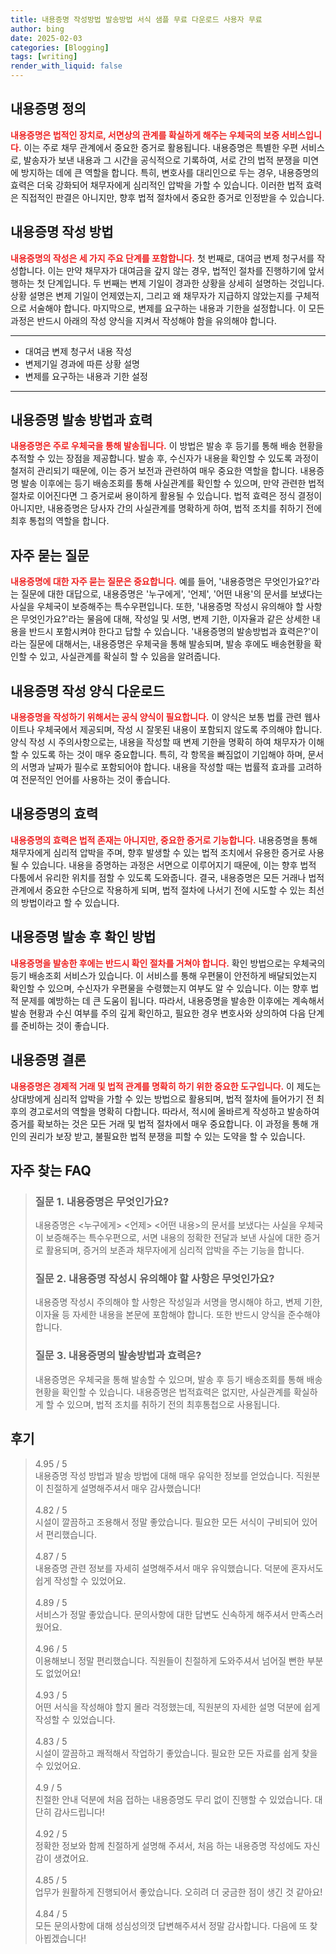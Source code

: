 ```yaml
---
title: 내용증명 작성방법 발송방법 서식 샘플 무료 다운로드 사용자 무료
author: bing
date: 2025-02-03
categories: [Blogging]
tags: [writing]
render_with_liquid: false
---
```



<h2 id='내용증명-정의'>내용증명 정의</h2>

<p><b><span style="color: #ee2323;">내용증명은 법적인 장치로, 서면상의 관계를 확실하게 해주는 우체국의 보증 서비스입니다.</span></b> 이는 주로 채무 관계에서 중요한 증거로 활용됩니다. 내용증명은 특별한 우편 서비스로, 발송자가 보낸 내용과 그 시간을 공식적으로 기록하여, 서로 간의 법적 분쟁을 미연에 방지하는 데에 큰 역할을 합니다. 특히, 변호사를 대리인으로 두는 경우, 내용증명의 효력은 더욱 강화되어 채무자에게 심리적인 압박을 가할 수 있습니다. 이러한 법적 효력은 직접적인 판결은 아니지만, 향후 법적 절차에서 중요한 증거로 인정받을 수 있습니다.</p>

<h2 id='내용증명-작성방법'>내용증명 작성 방법</h2>

<p><b><span style="color: #ee2323;">내용증명의 작성은 세 가지 주요 단계를 포함합니다.</span></b> 첫 번째로, 대여금 변제 청구서를 작성합니다. 이는 만약 채무자가 대여금을 갚지 않는 경우, 법적인 절차를 진행하기에 앞서 행하는 첫 단계입니다. 두 번째는 변제 기일이 경과한 상황을 상세히 설명하는 것입니다. 상황 설명은 변제 기일이 언제였는지, 그리고 왜 채무자가 지급하지 않았는지를 구체적으로 서술해야 합니다. 마지막으로, 변제를 요구하는 내용과 기한을 설정합니다. 이 모든 과정은 반드시 아래의 작성 양식을 지켜서 작성해야 함을 유의해야 합니다.</p>

<hr />

<ul>
    <li>대여금 변제 청구서 내용 작성</li>
    <li>변제기일 경과에 따른 상황 설명</li>
    <li>변제를 요구하는 내용과 기한 설정</li>
</ul>

<hr />

<h2 id='내용증명-발송방법과효력'>내용증명 발송 방법과 효력</h2>

<p><b><span style="color: #ee2323;">내용증명은 주로 우체국을 통해 발송됩니다.</span></b> 이 방법은 발송 후 등기를 통해 배송 현황을 추적할 수 있는 장점을 제공합니다. 발송 후, 수신자가 내용을 확인할 수 있도록 과정이 철저히 관리되기 때문에, 이는 증거 보전과 관련하여 매우 중요한 역할을 합니다. 내용증명 발송 이후에는 등기 배송조회를 통해 사실관계를 확인할 수 있으며, 만약 관련한 법적 절차로 이어진다면 그 증거로써 용이하게 활용될 수 있습니다. 법적 효력은 정식 결정이 아니지만, 내용증명은 당사자 간의 사실관계를 명확하게 하여, 법적 조치를 취하기 전에 최후 통첩의 역할을 합니다.</p>

<h2 id='자주묻는질문'>자주 묻는 질문</h2>

<p><b><span style="color: #ee2323;">내용증명에 대한 자주 묻는 질문은 중요합니다.</span></b> 예를 들어, '내용증명은 무엇인가요?'라는 질문에 대한 대답으로, 내용증명은 '누구에게', '언제', '어떤 내용'의 문서를 보냈다는 사실을 우체국이 보증해주는 특수우편입니다. 또한, '내용증명 작성시 유의해야 할 사항은 무엇인가요?'라는 물음에 대해, 작성일 및 서명, 변제 기한, 이자율과 같은 상세한 내용을 반드시 포함시켜야 한다고 답할 수 있습니다. '내용증명의 발송방법과 효력은?'이라는 질문에 대해서는, 내용증명은 우체국을 통해 발송되며, 발송 후에도 배송현황을 확인할 수 있고, 사실관계를 확실히 할 수 있음을 알려줍니다.</p>

<h2 id='내용증명-작성양식다운로드'>내용증명 작성 양식 다운로드</h2>

<p><b><span style="color: #ee2323;">내용증명을 작성하기 위해서는 공식 양식이 필요합니다.</span></b> 이 양식은 보통 법률 관련 웹사이트나 우체국에서 제공되며, 작성 시 잘못된 내용이 포함되지 않도록 주의해야 합니다. 양식 작성 시 주의사항으로는, 내용을 작성할 때 변제 기한을 명확히 하여 채무자가 이해할 수 있도록 하는 것이 매우 중요합니다. 특히, 각 항목을 빠짐없이 기입해야 하며, 문서의 서명과 날짜가 필수로 포함되어야 합니다. 내용을 작성할 때는 법률적 효과를 고려하여 전문적인 언어를 사용하는 것이 좋습니다.</p>

<h2 id='내용증명의효과'>내용증명의 효력</h2>

<p><b><span style="color: #ee2323;">내용증명의 효력은 법적 존재는 아니지만, 중요한 증거로 기능합니다.</span></b> 내용증명을 통해 채무자에게 심리적 압박을 주며, 향후 발생할 수 있는 법적 조치에서 유용한 증거로 사용될 수 있습니다. 내용을 증명하는 과정은 서면으로 이루어지기 때문에, 이는 향후 법적 다툼에서 유리한 위치를 점할 수 있도록 도와줍니다. 결국, 내용증명은 모든 거래나 법적 관계에서 중요한 수단으로 작용하게 되며, 법적 절차에 나서기 전에 시도할 수 있는 최선의 방법이라고 할 수 있습니다.</p>

<h2 id='내용증명-발송후확인방법'>내용증명 발송 후 확인 방법</h2>

<p><b><span style="color: #ee2323;">내용증명을 발송한 후에는 반드시 확인 절차를 거쳐야 합니다.</span></b> 확인 방법으로는 우체국의 등기 배송조회 서비스가 있습니다. 이 서비스를 통해 우편물이 안전하게 배달되었는지 확인할 수 있으며, 수신자가 우편물을 수령했는지 여부도 알 수 있습니다. 이는 향후 법적 문제를 예방하는 데 큰 도움이 됩니다. 따라서, 내용증명을 발송한 이후에는 계속해서 발송 현황과 수신 여부를 주의 깊게 확인하고, 필요한 경우 변호사와 상의하여 다음 단계를 준비하는 것이 좋습니다.</p>

<h2 id='내용증명-결론'>내용증명 결론</h2>

<p><b><span style="color: #ee2323;">내용증명은 경제적 거래 및 법적 관계를 명확히 하기 위한 중요한 도구입니다.</span></b> 이 제도는 상대방에게 심리적 압박을 가할 수 있는 방법으로 활용되며, 법적 절차에 들어가기 전 최후의 경고로서의 역할을 명확히 다합니다. 따라서, 적시에 올바르게 작성하고 발송하여 증거를 확보하는 것은 모든 거래 및 법적 절차에서 매우 중요합니다. 이 과정을 통해 개인의 권리가 보장 받고, 불필요한 법적 분쟁을 피할 수 있는 도약을 할 수 있습니다.</p>


<h2 id='자주_찾는_FAQ'>자주 찾는 FAQ</h2>
<div itemscope="" itemtype="https://schema.org/FAQPage">
<blockquote>
<div itemscope="" itemprop="mainEntity" itemtype="https://schema.org/Question">
<h3 itemprop="name">질문 1. 내용증명은 무엇인가요?</h3>
<div itemscope="" itemprop="acceptedAnswer" itemtype="https://schema.org/Answer">
<span itemprop="text">
<p>내용증명은 <누구에게> <언제> <어떤 내용>의 문서를 보냈다는 사실을 우체국이 보증해주는 특수우편으로, 서면 내용의 정확한 전달과 보낸 사실에 대한 증거로 활용되며, 증거의 보존과 채무자에게 심리적 압박을 주는 기능을 합니다.</p>
</span>
</div>
</div>
<div itemscope="" itemprop="mainEntity" itemtype="https://schema.org/Question">
<h3 itemprop="name">질문 2. 내용증명 작성시 유의해야 할 사항은 무엇인가요?</h3>
<div itemscope="" itemprop="acceptedAnswer" itemtype="https://schema.org/Answer">
<span itemprop="text">
<p>내용증명 작성시 주의해야 할 사항은 작성일과 서명을 명시해야 하고, 변제 기한, 이자율 등 자세한 내용을 본문에 포함해야 합니다. 또한 반드시 양식을 준수해야 합니다.</p>
</span>
</div>
</div>
<div itemscope="" itemprop="mainEntity" itemtype="https://schema.org/Question">
<h3 itemprop="name">질문 3. 내용증명의 발송방법과 효력은?</h3>
<div itemscope="" itemprop="acceptedAnswer" itemtype="https://schema.org/Answer">
<span itemprop="text">
<p>내용증명은 우체국을 통해 발송할 수 있으며, 발송 후 등기 배송조회를 통해 배송 현황을 확인할 수 있습니다. 내용증명은 법적효력은 없지만, 사실관계를 확실하게 할 수 있으며, 법적 조치를 취하기 전의 최후통첩으로 사용됩니다.</p>
</span>
</div>
</div>
</blockquote>
</div>
<h2 id='후기'>후기</h2>
<div itemscope itemtype="https://schema.org/Product">
  <blockquote>
  <div itemprop="review" itemscope itemtype="https://schema.org/Review">
      <div itemprop="reviewRating" itemscope itemtype="https://schema.org/Rating"> <span itemprop="ratingValue">4.95</span> / <span itemprop="bestRating">5</span> </div>
      <span itemprop="reviewBody">내용증명 작성 방법과 발송 방법에 대해 매우 유익한 정보를 얻었습니다. 직원분이 친절하게 설명해주셔서 매우 감사했습니다!</span>
  </div>
  <br>
  <div itemprop="review" itemscope itemtype="https://schema.org/Review">
      <div itemprop="reviewRating" itemscope itemtype="https://schema.org/Rating"> <span itemprop="ratingValue">4.82</span> / <span itemprop="bestRating">5</span> </div>
      <span itemprop="reviewBody">시설이 깔끔하고 조용해서 정말 좋았습니다. 필요한 모든 서식이 구비되어 있어서 편리했습니다.</span>
  </div>
  <br>
  <div itemprop="review" itemscope itemtype="https://schema.org/Review">
      <div itemprop="reviewRating" itemscope itemtype="https://schema.org/Rating"> <span itemprop="ratingValue">4.87</span> / <span itemprop="bestRating">5</span> </div>
      <span itemprop="reviewBody">내용증명 관련 정보를 자세히 설명해주셔서 매우 유익했습니다. 덕분에 혼자서도 쉽게 작성할 수 있었어요.</span>
  </div>
  <br>
  <div itemprop="review" itemscope itemtype="https://schema.org/Review">
      <div itemprop="reviewRating" itemscope itemtype="https://schema.org/Rating"> <span itemprop="ratingValue">4.89</span> / <span itemprop="bestRating">5</span> </div>
      <span itemprop="reviewBody">서비스가 정말 좋았습니다. 문의사항에 대한 답변도 신속하게 해주셔서 만족스러웠어요.</span>
  </div>
  <br>
  <div itemprop="review" itemscope itemtype="https://schema.org/Review">
      <div itemprop="reviewRating" itemscope itemtype="https://schema.org/Rating"> <span itemprop="ratingValue">4.96</span> / <span itemprop="bestRating">5</span> </div>
      <span itemprop="reviewBody">이용해보니 정말 편리했습니다. 직원들이 친절하게 도와주셔서 넘어질 뻔한 부분도 없었어요!</span>
  </div>
  <br>
  <div itemprop="review" itemscope itemtype="https://schema.org/Review">
      <div itemprop="reviewRating" itemscope itemtype="https://schema.org/Rating"> <span itemprop="ratingValue">4.93</span> / <span itemprop="bestRating">5</span> </div>
      <span itemprop="reviewBody">어떤 서식을 작성해야 할지 몰라 걱정했는데, 직원분의 자세한 설명 덕분에 쉽게 작성할 수 있었습니다.</span>
  </div>
  <br>
  <div itemprop="review" itemscope itemtype="https://schema.org/Review">
      <div itemprop="reviewRating" itemscope itemtype="https://schema.org/Rating"> <span itemprop="ratingValue">4.83</span> / <span itemprop="bestRating">5</span> </div>
      <span itemprop="reviewBody">시설이 깔끔하고 쾌적해서 작업하기 좋았습니다. 필요한 모든 자료를 쉽게 찾을 수 있었어요.</span>
  </div>
  <br>
  <div itemprop="review" itemscope itemtype="https://schema.org/Review">
      <div itemprop="reviewRating" itemscope itemtype="https://schema.org/Rating"> <span itemprop="ratingValue">4.9</span> / <span itemprop="bestRating">5</span> </div>
      <span itemprop="reviewBody">친절한 안내 덕분에 처음 접하는 내용증명도 무리 없이 진행할 수 있었습니다. 대단히 감사드립니다!</span>
  </div>
  <br>
  <div itemprop="review" itemscope itemtype="https://schema.org/Review">
      <div itemprop="reviewRating" itemscope itemtype="https://schema.org/Rating"> <span itemprop="ratingValue">4.92</span> / <span itemprop="bestRating">5</span> </div>
      <span itemprop="reviewBody">정확한 정보와 함께 친절하게 설명해 주셔서, 처음 하는 내용증명 작성에도 자신감이 생겼어요.</span>
  </div>
  <br>
  <div itemprop="review" itemscope itemtype="https://schema.org/Review">
      <div itemprop="reviewRating" itemscope itemtype="https://schema.org/Rating"> <span itemprop="ratingValue">4.85</span> / <span itemprop="bestRating">5</span> </div>
      <span itemprop="reviewBody">업무가 원활하게 진행되어서 좋았습니다. 오히려 더 궁금한 점이 생긴 것 같아요!</span>
  </div>
  <br>
  <div itemprop="review" itemscope itemtype="https://schema.org/Review">
      <div itemprop="reviewRating" itemscope itemtype="https://schema.org/Rating"> <span itemprop="ratingValue">4.84</span> / <span itemprop="bestRating">5</span> </div>
      <span itemprop="reviewBody">모든 문의사항에 대해 성심성의껏 답변해주셔서 정말 감사합니다. 다음에 또 찾아뵙겠습니다!</span>
  </div>
  </blockquote>
</div>
